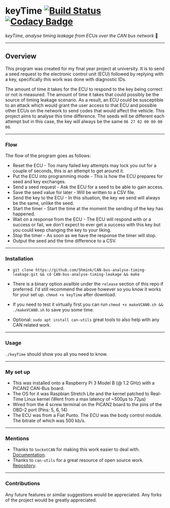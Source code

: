 # keyTime [![Build Status](https://travis-ci.org/shmink/keyTime.svg?branch=master)](https://travis-ci.org/shmink/keyTime) [![Codacy Badge](https://api.codacy.com/project/badge/Grade/7981c3ac06c34ca4b5f653f7887ab03f)](https://app.codacy.com/app/Shmink/CAN-bus-analyse-timing-leakage?utm_source=github.com&utm_medium=referral&utm_content=Shmink/CAN-bus-analyse-timing-leakage&utm_campaign=Badge_Grade_Dashboard)

_keyTime, analyse timing leakage from ECUs over the CAN bus network_ :car:

* * *

## Overview

This program was created for my final year project at university. It is to send a seed request to the electronic control unit (ECU) followed by replying with a key, specifically this work was done with diagnostic IDs.

The amount of time it takes for the ECU to respond to the key being correct or not is measured. The amount of time it takes that could possibly be the source of timing leakage scenario. As a result, an ECU could be susceptible to an attack which would grant the user access to that ECU and possible other ECUs on the network to send codes that would affect the vehicle. This project aims to analyse this time difference. The seeds will be different each attempt but in this case, the key will always be the same `06 27 02 00 00 00 00`.

* * *

### Flow

The flow of the program goes as follows:

-   Reset the ECU - Too many failed key attempts may lock you out for a couple of seconds, this is an attempt to get around it.
-   Put the ECU into programming mode - This is how the ECU prepares for seed and key exchanges.
-   Send a seed request - Ask the ECU for a seed to be able to gain access.
-   Save the seed value for later - Will be written to a CSV file.
-   Send the key to the ECU - In this situation, the key we send will always be the same, unlike the seed.
-   Start the timer - Start the time at the moment the sending of the key has happened.
-   Wait on a response from the ECU - The ECU will respond with or a success or fail, we don't expect to ever get a success with this key but you could keep changing the key to your liking.
-   Stop the timer - As soon as we have the response the timer will stop.
-   Output the seed and the time difference to a CSV.

* * *

### Installation

-   `git clone https://github.com/Shmink/CAN-bus-analyse-timing-leakage.git && cd CAN-bus-analyse-timing-leakage && make`

-   There is a binary option availble under the `release` section of this repo if preferred. I'd still recommend the above however so you know it works for your set up. `chmod +x keyTime` after download.

-   If you need to test it virtually first you can run `chmod +x makeVCAN0.sh && ./makeVCAN0.sh` to save you some time.

-   Optional: `sudo apt install can-utils` great tools to also help with any CAN related work.

* * *

### Usage

`./keyTime` should show you all you need to know.

* * *

### My set up

-   This was installed onto a Raspberry Pi 3 Model B (@ 1.2 GHz) with a PiCAN2 CAN-Bus board.
-   The OS for it was Raspbian Stretch Lite and the kernel patched to Real-Time Linux kernel (Went from a max latency of ~500μs to 72μs)
-   Wired from the 4 screw terminal on the PiCAN2 board to the pins of the OBD-2 port (Pins: 5, 6, 14)
-   The ECU was from a Fiat Punto. The ECU was the body control module. The bitrate of which was 500 kb/s.

* * *

### Mentions

-   Thanks to `SocketCAN` for making this work easier to deal with. [Documentation](https://www.kernel.org/doc/Documentation/networking/can.txt).
-   Thanks to `can-utils` for a great resource of open source work. [Repository](https://github.com/linux-can/can-utils).

* * *

### Contributions

Any future features or similar suggestions would be appreciated. Any forks of the project would be greatly appreciated.
